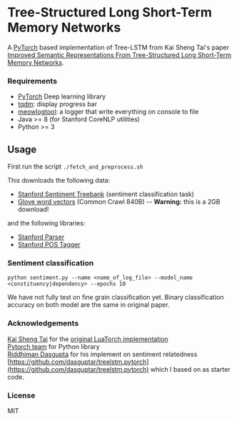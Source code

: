 # Tree-Structured Long Short-Term Memory Networks
A [PyTorch](http://pytorch.org/) based implementation of Tree-LSTM from Kai Sheng Tai's paper
[Improved Semantic Representations From Tree-Structured Long Short-Term Memory
Networks](http://arxiv.org/abs/1503.00075).

### Requirements
- [PyTorch](http://pytorch.org/) Deep learning library
- [tqdm](https://github.com/tqdm/tqdm): display progress bar
- [meowlogtool](https://pypi.python.org/pypi/meowlogtool): a logger that write everything on console to file
- Java >= 8 (for Stanford CoreNLP utilities)
- Python >= 3

## Usage
First run the script `./fetch_and_preprocess.sh`

This downloads the following data:
  - [Stanford Sentiment Treebank](http://nlp.stanford.edu/sentiment/index.html) (sentiment classification task)
  - [Glove word vectors](http://nlp.stanford.edu/projects/glove/) (Common Crawl 840B) -- **Warning:** this is a 2GB download!

and the following libraries:

  - [Stanford Parser](http://nlp.stanford.edu/software/lex-parser.shtml)
  - [Stanford POS Tagger](http://nlp.stanford.edu/software/tagger.shtml)

### Sentiment classification

```
python sentiment.py --name <name_of_log_file> --model_name <constituency|dependency> --epochs 10
```
We have not fully test on fine grain classification yet. Binary classification accuracy on both model are the same in original paper.

### Acknowledgements
[Kai Sheng Tai](https://github.com/kaishengtai/) for the [original LuaTorch implementation](https://github.com/stanfordnlp/treelstm) <br>
[Pytorch team](https://github.com/pytorch/pytorch#the-team) for Python library<br>
[Riddhiman Dasgupta](https://researchweb.iiit.ac.in/~riddhiman.dasgupta/) for his implement on sentiment relatedness [https://github.com/dasguptar/treelstm.pytorch](https://github.com/dasguptar/treelstm.pytorch) which I based on as starter code.






### License
MIT
